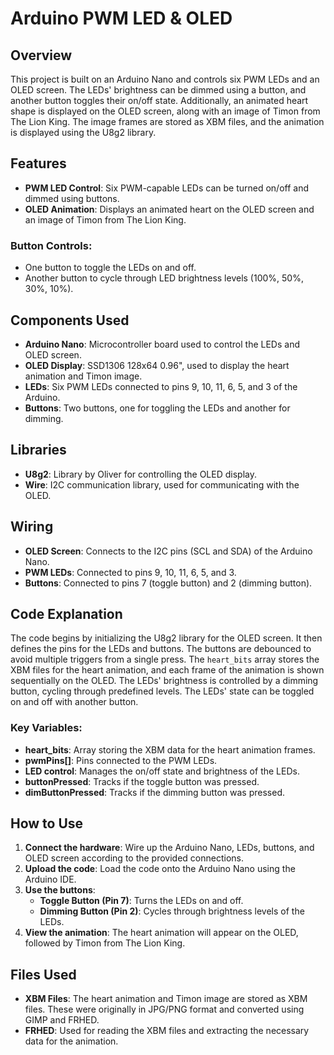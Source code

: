 # Arduino PWM LED & OLED

## Overview
This project is built on an Arduino Nano and controls six PWM LEDs and an OLED screen. The LEDs' brightness can be dimmed using a button, and another button toggles their on/off state. Additionally, an animated heart shape is displayed on the OLED screen, along with an image of Timon from The Lion King. The image frames are stored as XBM files, and the animation is displayed using the U8g2 library.

## Features
- **PWM LED Control**: Six PWM-capable LEDs can be turned on/off and dimmed using buttons.
- **OLED Animation**: Displays an animated heart on the OLED screen and an image of Timon from The Lion King.
  
### Button Controls:
- One button to toggle the LEDs on and off.
- Another button to cycle through LED brightness levels (100%, 50%, 30%, 10%).

## Components Used
- **Arduino Nano**: Microcontroller board used to control the LEDs and OLED screen.
- **OLED Display**: SSD1306 128x64 0.96", used to display the heart animation and Timon image.
- **LEDs**: Six PWM LEDs connected to pins 9, 10, 11, 6, 5, and 3 of the Arduino.
- **Buttons**: Two buttons, one for toggling the LEDs and another for dimming.

## Libraries
- **U8g2**: Library by Oliver for controlling the OLED display.
- **Wire**: I2C communication library, used for communicating with the OLED.

## Wiring
- **OLED Screen**: Connects to the I2C pins (SCL and SDA) of the Arduino Nano.
- **PWM LEDs**: Connected to pins 9, 10, 11, 6, 5, and 3.
- **Buttons**: Connected to pins 7 (toggle button) and 2 (dimming button).

## Code Explanation
The code begins by initializing the U8g2 library for the OLED screen. It then defines the pins for the LEDs and buttons. The buttons are debounced to avoid multiple triggers from a single press. The `heart_bits` array stores the XBM files for the heart animation, and each frame of the animation is shown sequentially on the OLED. The LEDs' brightness is controlled by a dimming button, cycling through predefined levels. The LEDs' state can be toggled on and off with another button.

### Key Variables:
- **heart_bits**: Array storing the XBM data for the heart animation frames.
- **pwmPins[]**: Pins connected to the PWM LEDs.
- **LED control**: Manages the on/off state and brightness of the LEDs.
- **buttonPressed**: Tracks if the toggle button was pressed.
- **dimButtonPressed**: Tracks if the dimming button was pressed.

## How to Use
1. **Connect the hardware**: Wire up the Arduino Nano, LEDs, buttons, and OLED screen according to the provided connections.
2. **Upload the code**: Load the code onto the Arduino Nano using the Arduino IDE.
3. **Use the buttons**:
   - **Toggle Button (Pin 7)**: Turns the LEDs on and off.
   - **Dimming Button (Pin 2)**: Cycles through brightness levels of the LEDs.
4. **View the animation**: The heart animation will appear on the OLED, followed by Timon from The Lion King.

## Files Used
- **XBM Files**: The heart animation and Timon image are stored as XBM files. These were originally in JPG/PNG format and converted using GIMP and FRHED.
- **FRHED**: Used for reading the XBM files and extracting the necessary data for the animation.
